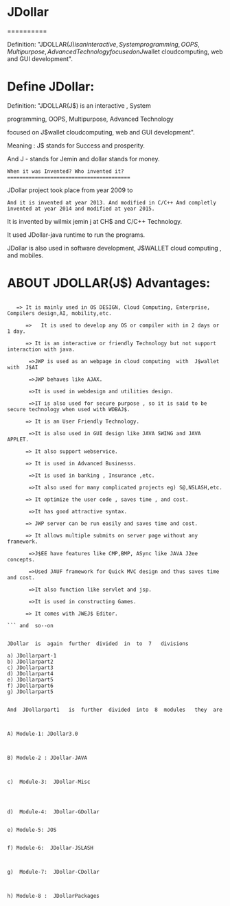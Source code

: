 # JDollar
==========

 Definition: "JDOLLAR(J$) is an interactive , System  programming, OOPS, Multipurpose, Advanced Technology  focused on J$wallet cloudcomputing, web and GUI development".






Define  JDollar:  
=================

Definition: "JDOLLAR(J$) is an interactive , System

programming, OOPS, Multipurpose, Advanced Technology

focused on J$wallet cloudcomputing, web and GUI development".


Meaning : J$ stands for Success and prosperity.

And J - stands for Jemin and dollar stands for money.



    When it was Invented? Who invented it?
    ========================================

JDollar project took place from year 2009 to

    And it is invented at year 2013. And modified in C/C++ And completly invented at year 2014 and modified at year 2015.

It is invented by wilmix jemin j at CH$ and C/C++ Technology.

It used JDollar-java runtime to run the programs.

JDollar is also used in software development, J$WALLET cloud computing , and mobiles.




ABOUT JDOLLAR(J$) Advantages:
==============================

```

   => It is mainly used in OS DESIGN, Cloud Computing, Enterprise, Compilers design,AI, mobility,etc.

      =>   It is used to develop any OS or compiler with in 2 days or 1 day.

      => It is an interactive or friendly Technology but not support interaction with java.

       =>JWP is used as an webpage in cloud computing  with  J$wallet  with  J$AI

       =>JWP behaves like AJAX.

       =>It is used in webdesign and utilities design.

       =>IT is also used for secure purpose , so it is said to be secure technology when used with WDBAJ$.

      => It is an User Friendly Technology.

       =>It is also used in GUI design like JAVA SWING and JAVA APPLET.

      => It also support webservice.

      => It is used in Advanced Businesss.

       =>It is used in banking , Insurance ,etc.

       =>It also used for many complicated projects eg) S@,NSLASH,etc.

      => It optimize the user code , saves time , and cost.

       =>It has good attractive syntax.

      => JWP server can be run easily and saves time and cost.

      => It allows multiple submits on server page without any framework.

       =>J$EE have features like CMP,BMP, ASync like JAVA J2ee concepts.

       =>Used JAUF framework for Quick MVC design and thus saves time and cost.

       =>It also function like servlet and jsp.

       =>It is used in constructing Games.

      => It comes with JWEJ$ Editor.

``` and  so--on


JDollar  is  again  further  divided  in  to  7   divisions

a) JDollarpart-1
b) JDollarpart2
c) JDollarpart3
d) JDollarpart4
e) JDollarpart5
f) JDollarpart6
g) JDollarpart5


And  JDollarpart1   is  further  divided  into  8  modules   they  are



A) Module-1: JDollar3.0



B) Module-2 : JDollar-JAVA



c)  Module-3:  JDollar-Misc




d)  Module-4:  JDollar-GDollar


e) Module-5: JOS


f) Module-6:  JDollar-JSLASH



g)  Module-7:  JDollar-CDollar



h) Module-8 :  JDollarPackages


